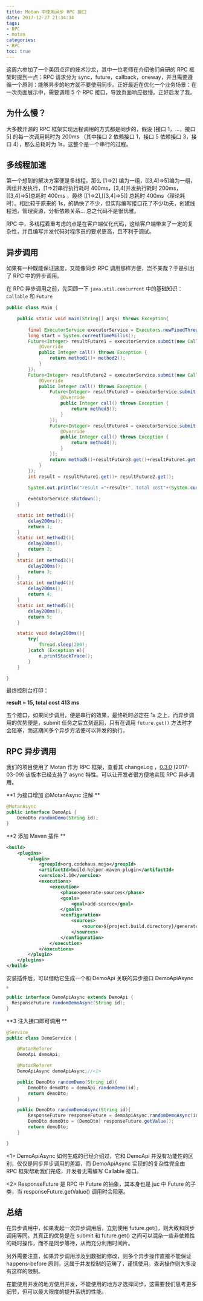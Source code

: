 ```yaml
---
title: Motan 中使用异步 RPC 接口
date: 2017-12-27 21:34:34
tags:
- RPC
- motan
categories:
- RPC
toc: true
---
```


这周六参加了一个美团点评的技术沙龙，其中一位老师在介绍他们自研的 RPC 框架时提到一点：RPC 请求分为 sync，future，callback，oneway，并且需要遵循一个原则：能够异步的地方就不要使用同步。正好最近在优化一个业务场景：在一次页面展示中，需要调用 5 个 RPC 接口，导致页面响应很慢。正好启发了我。

## 为什么慢？

大多数开源的 RPC 框架实现远程调用的方式都是同步的，假设 [接口 1，...，接口 5] 的每一次调用耗时为 200ms （其中接口 2 依赖接口 1，接口 5 依赖接口 3，接口 4），那么总耗时为 1s，这整个是一个串行的过程。

## 多线程加速

<!-- more -->

第一个想到的解决方案便是多线程，那么 [1=>2] 编为一组，[[3,4]=>5]编为一组，两组并发执行，[1=>2]串行执行耗时 400ms，[3,4]并发执行耗时 200ms，[[3,4]=>5]总耗时 400ms ，最终 [[1=>2],[[3,4]=>5]] 总耗时 400ms（理论耗时）。相比较于原来的 1s，的确快了不少，但实际编写接口花了不少功夫，创建线程池，管理资源，分析依赖关系... 总之代码不是很优雅。

RPC 中，多线程着重考虑的点是在客户端优化代码，这给客户端带来了一定的复杂性，并且编写并发代码对程序员的要求更高，且不利于调试。

## 异步调用

如果有一种既能保证速度，又能像同步 RPC 调用那样方便，岂不美哉？于是引出了 RPC 中的异步调用。

在 RPC 异步调用之前，先回顾一下 `java.util.concurrent` 中的基础知识：`Callable` 和 `Future`

```java
public class Main {

    public static void main(String[] args) throws Exception{
        
        final ExecutorService executorService = Executors.newFixedThreadPool(10);
        long start = System.currentTimeMillis();
        Future<Integer> resultFuture1 = executorService.submit(new Callable<Integer>() {
            @Override
            public Integer call() throws Exception {
                return method1()+ method2();
            }
        });
        Future<Integer> resultFuture2 = executorService.submit(new Callable<Integer>() {
            @Override
            public Integer call() throws Exception {
                Future<Integer> resultFuture3 = executorService.submit(new Callable<Integer>() {
                    @Override
                    public Integer call() throws Exception {
                        return method3();
                    }
                });
                Future<Integer> resultFuture4 = executorService.submit(new Callable<Integer>() {
                    @Override
                    public Integer call() throws Exception {
                        return method4();
                    }
                });
                return method5()+resultFuture3.get()+resultFuture4.get();
            }
        });
        int result = resultFuture1.get()+ resultFuture2.get();
        
        System.out.println("result ="+result+", total cost"+(System.currentTimeMillis()-start)+"ms");

      	executorService.shutdown();
    }

    static int method1(){
        delay200ms();
        return 1;
    }
    static int method2(){
        delay200ms();
        return 2;
    }
    static int method3(){
        delay200ms();
        return 3;
    }
    static int method4(){
        delay200ms();
        return 4;
    }
    static int method5(){
        delay200ms();
        return 5;
    }

    static void delay200ms(){
        try{
            Thread.sleep(200);
        }catch (Exception e){
            e.printStackTrace();
        }
    }

}
```

最终控制台打印：

**result = 15, total cost 413 ms**

五个接口，如果同步调用，便是串行的效果，最终耗时必定在 1s 之上，而异步调用的优势便是，submit 任务之后立刻返回，只有在调用 `future.get()` 方法时才会阻塞，而这期间多个异步方法便可以并发的执行。

## RPC 异步调用

我们的项目使用了 Motan 作为 RPC 框架，查看其 changeLog ，[0.3.0](https://github.com/weibocom/motan/tree/0.3.0) (2017-03-09) 该版本已经支持了 async 特性。可以让开发者很方便地实现 RPC 异步调用。

**1 为接口增加 @MotanAsync 注解 **

```java
@MotanAsync
public interface DemoApi {
    DemoDto randomDemo(String id);
}
```

**2 添加 Maven 插件 **

```xml
<build>
    <plugins>
        <plugin>
            <groupId>org.codehaus.mojo</groupId>
            <artifactId>build-helper-maven-plugin</artifactId>
            <version>1.10</version>
            <executions>
                <execution>
                    <phase>generate-sources</phase>
                    <goals>
                        <goal>add-source</goal>
                    </goals>
                    <configuration>
                        <sources>
                            <source>${project.build.directory}/generated-sources/annotations</source>
                        </sources>
                    </configuration>
                </execution>
            </executions>
        </plugin>
    </plugins>
</build>
```

安装插件后，可以借助它生成一个和 DemoApi 关联的异步接口 DemoApiAsync 。

```java
public interface DemoApiAsync extends DemoApi {
  ResponseFuture randomDemoAsync(String id);
}
```

**3 注入接口即可调用 **

```java
@Service
public class DemoService {

    @MotanReferer
    DemoApi demoApi;

    @MotanReferer
    DemoApiAsync demoApiAsync;//<1>

    public DemoDto randomDemo(String id){
        DemoDto demoDto = demoApi.randomDemo(id);
        return demoDto;
    }

    public DemoDto randomDemoAsync(String id){
        ResponseFuture responseFuture = demoApiAsync.randomDemoAsync(id);//<2>
        DemoDto demoDto = (DemoDto) responseFuture.getValue();
        return demoDto;
    }

}
```

<1> DemoApiAsync 如何生成的已经介绍过，它和 DemoApi 并没有功能性的区别，仅仅是同步异步调用的差距，而 DemoApiAsync 实现的的复杂性完全由 RPC 框架帮助我们完成，开发者无需编写 Callable 接口。

<2> ResponseFuture 是 RPC 中 Future 的抽象，其本身也是 juc 中 Future 的子类，当 responseFuture.getValue() 调用时会阻塞。

## 总结

在异步调用中，如果发起一次异步调用后，立刻使用 future.get()，则大致和同步调用等同。其真正的优势是在 submit 和  future.get() 之间可以混杂一些非依赖性的耗时操作，而不是同步等待，从而充分利用时间片。

另外需要注意，如果异步调用涉及到数据的修改，则多个异步操作直接不能保证 happens-before 原则，这属于并发控制的范畴了，谨慎使用。查询操作则大多没有这样的限制。

在能使用并发的地方使用并发，不能使用的地方才选择同步，这需要我们思考更多细节，但可以最大限度的提升系统的性能。

